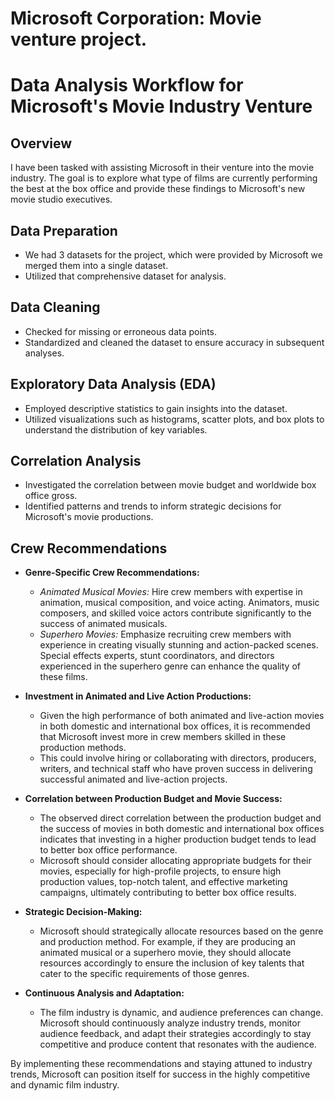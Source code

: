 # Microsoft Corporation: Movie venture project.

# Data Analysis Workflow for Microsoft's Movie Industry Venture

## Overview

I have been tasked with assisting Microsoft in their venture into the movie industry. The goal is to explore what type of films are currently performing the best at the box office and provide these findings to Microsoft's new movie studio executives.

## Data Preparation

- We had 3 datasets for the project, which were provided by Microsoft we merged them into a single dataset.
- Utilized that  comprehensive dataset for analysis.

## Data Cleaning

- Checked for missing or erroneous data points.
- Standardized and cleaned the dataset to ensure accuracy in subsequent analyses.

## Exploratory Data Analysis (EDA)

- Employed descriptive statistics to gain insights into the dataset.
- Utilized visualizations such as histograms, scatter plots, and box plots to understand the distribution of key variables.


## Correlation Analysis

- Investigated the correlation between movie budget and worldwide box office gross.
- Identified patterns and trends to inform strategic decisions for Microsoft's movie productions.


## Crew Recommendations

- **Genre-Specific Crew Recommendations:**
   - *Animated Musical Movies:* Hire crew members with expertise in animation, musical composition, and voice acting. Animators, music composers, and skilled voice actors contribute significantly to the success of animated musicals.
   - *Superhero Movies:* Emphasize recruiting crew members with experience in creating visually stunning and action-packed scenes. Special effects experts, stunt coordinators, and directors experienced in the superhero genre can enhance the quality of these films.

- **Investment in Animated and Live Action Productions:**
   - Given the high performance of both animated and live-action movies in both domestic and international box offices, it is recommended that Microsoft invest more in crew members skilled in these production methods.
   - This could involve hiring or collaborating with directors, producers, writers, and technical staff who have proven success in delivering successful animated and live-action projects.

- **Correlation between Production Budget and Movie Success:**
   - The observed direct correlation between the production budget and the success of movies in both domestic and international box offices indicates that investing in a higher production budget tends to lead to better box office performance.
   - Microsoft should consider allocating appropriate budgets for their movies, especially for high-profile projects, to ensure high production values, top-notch talent, and effective marketing campaigns, ultimately contributing to better box office results.

- **Strategic Decision-Making:**
   - Microsoft should strategically allocate resources based on the genre and production method. For example, if they are producing an animated musical or a superhero movie, they should allocate resources accordingly to ensure the inclusion of key talents that cater to the specific requirements of those genres.

- **Continuous Analysis and Adaptation:**
   - The film industry is dynamic, and audience preferences can change. Microsoft should continuously analyze industry trends, monitor audience feedback, and adapt their strategies accordingly to stay competitive and produce content that resonates with the audience.

By implementing these recommendations and staying attuned to industry trends, Microsoft can position itself for success in the highly competitive and dynamic film industry.

